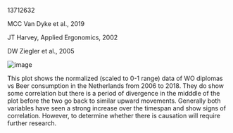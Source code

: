 13712632

MCC Van Dyke et al., 2019

JT Harvey, Applied Ergonomics, 2002

DW Ziegler et al., 2005


![image](https://github.com/user-attachments/assets/ea73245d-ccd3-4335-83ce-24b464197e01)

This plot shows the normalized (scaled to 0-1 range) data of WO diplomas vs Beer consumption in the Netherlands from 2006 to 2018. 
They do show some correlation but there is a period of divergence in the midddle of the plot before the two go back to similar upward movements.
Generally both variables have seen a strong increase over the timespan and show signs of correlation. However, to determine whether there is causation will require further research.

